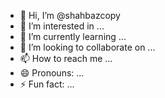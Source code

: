 - 👋 Hi, I’m @shahbazcopy
- 👀 I’m interested in ...
- 🌱 I’m currently learning ...
- 💞️ I’m looking to collaborate on ...
- 📫 How to reach me ...
- 😄 Pronouns: ...
- ⚡ Fun fact: ...

<!---
shahbazcopy/shahbazcopy is a ✨ special ✨ repository because its `README.md` (this file) appears on your GitHub profile.
You can click the Preview link to take a look at your changes.
--->
